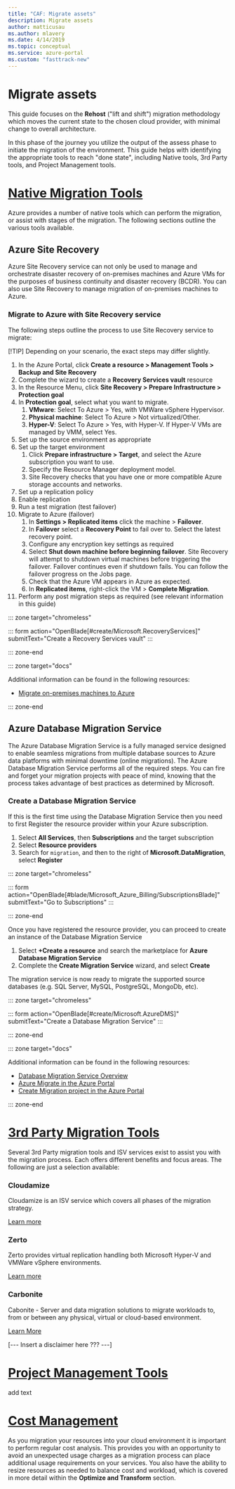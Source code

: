 ```yaml
---
title: "CAF: Migrate assets"
description: Migrate assets
author: matticusau
ms.author: mlavery
ms.date: 4/14/2019
ms.topic: conceptual
ms.service: azure-portal
ms.custom: "fasttrack-new"
---
```


# Migrate assets

This guide focuses on the **Rehost** ("lift and shift") migration methodology which moves the current state to the chosen cloud provider, with minimal change to overall architecture.

In this phase of the journey you utilize the output of the assess phase to initiate the migration of the environment. This guide helps with identifying the appropriate tools to reach "done state", including Native tools, 3rd Party tools, and Project Management tools.

# [Native Migration Tools](#tab/Tools)

Azure provides a number of native tools which can perform the migration, or assist with stages of the migration. The following sections outline the various tools available.

## Azure Site Recovery

Azure Site Recovery service can not only be used to manage and orchestrate disaster recovery of on-premises machines and Azure VMs for the purposes of business continuity and disaster recovery (BCDR). You can also use Site Recovery to manage migration of on-premises machines to Azure.

### Migrate to Azure with Site Recovery service

The following steps outline the process to use Site Recovery service to migrate:

[!TIP] Depending on your scenario, the exact steps may differ slightly.

1. In the Azure Portal, click **Create a resource > Management Tools > Backup and Site Recovery**
1. Complete the wizard to create a **Recovery Services vault** resource
1. In the Resource Menu, click **Site Recovery > Prepare Infrastructure > Protection goal**
1. In **Protection goal**, select what you want to migrate.
    1. **VMware**: Select To Azure > Yes, with VMWare vSphere Hypervisor.
    1. **Physical machine**: Select To Azure > Not virtualized/Other.
    1. **Hyper-V**: Select To Azure > Yes, with Hyper-V. If Hyper-V VMs are managed by VMM, select Yes.
1. Set up the source environment as appropriate
1. Set up the target environment
    1. Click **Prepare infrastructure > Target**, and select the Azure subscription you want to use.
    1. Specify the Resource Manager deployment model.
    1. Site Recovery checks that you have one or more compatible Azure storage accounts and networks.
1. Set up a replication policy
1. Enable replication
1. Run a test migration (test failover)
1. Migrate to Azure (failover)
    1. In **Settings > Replicated items** click the machine > **Failover**.
    1. In **Failover** select a **Recovery Point** to fail over to. Select the latest recovery point.
    1. Configure any encryption key settings as required
    1. Select **Shut down machine before beginning failover**. Site Recovery will attempt to shutdown virtual machines before triggering the failover. Failover continues even if shutdown fails. You can follow the failover progress on the Jobs page.
    1. Check that the Azure VM appears in Azure as expected.
    1. In **Replicated items**, right-click the VM > **Complete Migration**.
1. Perform any post migration steps as required (see relevant information in this guide)

::: zone target="chromeless"

::: form action="OpenBlade[#create/Microsoft.RecoveryServices]" submitText="Create a Recovery Services vault" :::

::: zone-end

::: zone target="docs"

Additional information can be found in the following resources:

* [Migrate on-premises machines to Azure](https://docs.microsoft.com/en-gb/azure/site-recovery/migrate-tutorial-on-premises-azure)

::: zone-end

## Azure Database Migration Service

The Azure Database Migration Service is a fully managed service designed to enable seamless migrations from multiple database sources to Azure data platforms with minimal downtime (online migrations). The Azure Database Migration Service performs all of the required steps. You can fire and forget your migration projects with peace of mind, knowing that the process takes advantage of best practices as determined by Microsoft.

### Create a Database Migration Service

If this is the first time using the Database Migration Service then you need to first Register the resource provider within your Azure subscription.

1. Select **All Services**, then **Subscriptions** and the target subscription
1. Select **Resource providers**
1. Search for `migration`, and then to the right of **Microsoft.DataMigration**, select **Register**

::: zone target="chromeless"

::: form action="OpenBlade[#blade/Microsoft_Azure_Billing/SubscriptionsBlade]" submitText="Go to Subscriptions" :::

::: zone-end

Once you have registered the resource provider, you can proceed to create an instance of the Database Migration Service

1. Select **+Create a resource** and search the marketplace for **Azure Database Migration Service**
1. Complete the **Create Migration Service** wizard, and select **Create**

The migration service is now ready to migrate the supported source databases (e.g. SQL Server, MySQL, PostgreSQL, MongoDb, etc).

::: zone target="chromeless"

::: form action="OpenBlade[#create/Microsoft.AzureDMS]" submitText="Create a Database Migration Service" :::

::: zone-end

::: zone target="docs"

Additional information can be found in the following resources:

* [Database Migration Service Overview](https://docs.microsoft.com/en-gb/azure/dms/dms-overview)
* [Azure Migrate in the Azure Portal](https://portal.azure.com/#blade/Microsoft_Azure_ManagementGroups/HierarchyBlade)
* [Create Migration project in the Azure Portal](https://ms.portal.azure.com/#create/Microsoft.AzureMigrate)

::: zone-end

# [3rd Party Migration Tools](#tab/3rd-party-tools)

Several 3rd Party migration tools and ISV services exist to assist you with the migration process. Each offers different benefits and focus areas. The following are just a selection available:

### Cloudamize

Cloudamize is an ISV service which covers all phases of the migration strategy.

[Learn more](https://www.cloudamize.com/)

### Zerto

Zerto provides virtual replication handling both Microsoft Hyper-V and VMWare vSphere environments.

[Learn more](https://www.zerto.com/solutions/use-cases/data-center-migration-software/)

### Carbonite

Cabonite - Server and data migration solutions to migrate workloads to, from or between any physical, virtual or cloud-based environment.

[Learn More](https://www.carbonite.com/data-protection/data-migration-software)

[--- Insert a disclaimer here ??? ---]

# [Project Management Tools](#tab/project-management-tools)

add text

# [Cost Management](#tab/ManageCost)

As you migration your resources into your cloud environment it is important to perform regular cost analysis. This provides you with an opportunity to avoid an unexpected usage charges as a migration process can place additional usage requirements on your services. You also have the ability to resize resources as needed to balance cost and workload, which is covered in more detail within the **Optimize and Transform** section.
